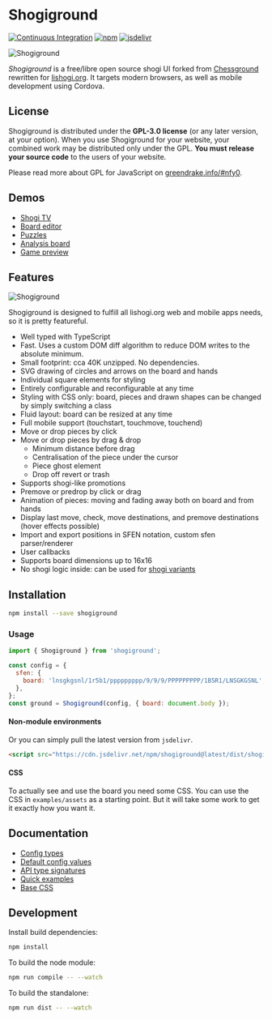 # Shogiground

[![Continuous Integration](https://github.com/WandererXII/shogiground/workflows/Continuous%20Integration/badge.svg)](https://github.com/WandererXII/shogiground/actions?query=workflow%3A%22Continuous+Integration%22)
[![npm](https://img.shields.io/npm/v/shogiground)](https://www.npmjs.com/package/shogiground)
[![jsdelivr](https://img.shields.io/npm/v/shogiground.svg?label=jsdelivr)](https://cdn.jsdelivr.net/npm/shogiground@latest/dist/shogiground.min.js)

![Shogiground](/screenshot/board1.png)

_Shogiground_ is a free/libre open source shogi UI forked from [Chessground](https://github.com/lichess-org/chessground) rewritten for
[lishogi.org](https://lishogi.org).
It targets modern browsers, as well as mobile development using Cordova.

## License

Shogiground is distributed under the **GPL-3.0 license** (or any later version,
at your option).
When you use Shogiground for your website, your combined work may be
distributed only under the GPL. **You must release your source code** to the
users of your website.

Please read more about GPL for JavaScript on [greendrake.info/#nfy0](http://greendrake.info/#nfy0).

## Demos

- [Shogi TV](https://lishogi.org/tv)
- [Board editor](https://lishogi.org/editor)
- [Puzzles](https://lishogi.org/training)
- [Analysis board](https://lishogi.org/analysis)
- [Game preview](https://lishogi.org/games)

## Features

![Shogiground](/screenshot/board2.png)

Shogiground is designed to fulfill all lishogi.org web and mobile apps needs, so it is pretty featureful.

- Well typed with TypeScript
- Fast. Uses a custom DOM diff algorithm to reduce DOM writes to the absolute minimum.
- Small footprint: cca 40K unzipped. No dependencies.
- SVG drawing of circles and arrows on the board and hands
- Individual square elements for styling
- Entirely configurable and reconfigurable at any time
- Styling with CSS only: board, pieces and drawn shapes can be changed by simply switching a class
- Fluid layout: board can be resized at any time
- Full mobile support (touchstart, touchmove, touchend)
- Move or drop pieces by click
- Move or drop pieces by drag & drop
  - Minimum distance before drag
  - Centralisation of the piece under the cursor
  - Piece ghost element
  - Drop off revert or trash
- Supports shogi-like promotions
- Premove or predrop by click or drag
- Animation of pieces: moving and fading away both on board and from hands
- Display last move, check, move destinations, and premove destinations (hover effects possible)
- Import and export positions in SFEN notation, custom sfen parser/renderer
- User callbacks
- Supports board dimensions up to 16x16
- No shogi logic inside: can be used for [shogi variants](https://lishogi.org/variant)

## Installation

```sh
npm install --save shogiground
```

### Usage

```js
import { Shogiground } from 'shogiground';

const config = {
  sfen: {
    board: 'lnsgkgsnl/1r5b1/ppppppppp/9/9/9/PPPPPPPPP/1B5R1/LNSGKGSNL',
  },
};
const ground = Shogiground(config, { board: document.body });
```

#### Non-module environments

Or you can simply pull the latest version from `jsdelivr`.

```html
<script src="https://cdn.jsdelivr.net/npm/shogiground@latest/dist/shogiground.min.js"></script>
```

#### CSS

To actually see and use the board you need some CSS. You can use the CSS in `examples/assets` as a starting point. But it will take some work to get it exactly how you want it.

## Documentation

- [Config types](https://github.com/WandererXII/shogiground/tree/master/src/config.ts)
- [Default config values](https://github.com/WandererXII/shogiground/tree/master/src/state.ts)
- [API type signatures](https://github.com/WandererXII/shogiground/tree/master/src/api.ts)
- [Quick examples](https://github.com/WandererXII/shogiground/tree/master/examples/index.html)
- [Base CSS](https://github.com/WandererXII/shogiground/tree/master/examples/assets/css/shogiground.css)

## Development

Install build dependencies:

```sh
npm install
```

To build the node module:

```sh
npm run compile -- --watch
```

To build the standalone:

```sh
npm run dist -- --watch
```

